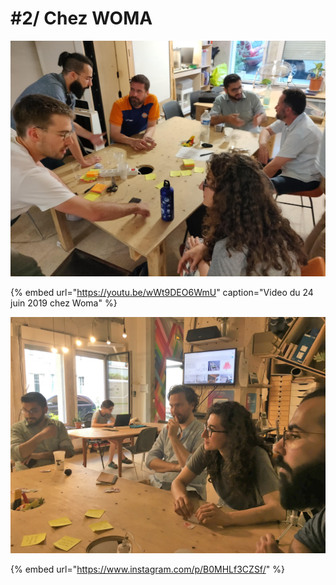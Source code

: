 # \#2/ Chez WOMA

![Meetup Agile BIM chez ENIA](../../.gitbook/assets/agile-bim-meetup.jpg)

{% embed url="https://youtu.be/wWt9DEO6WmU" caption="Video du 24 juin 2019 chez Woma" %}



![](../../.gitbook/assets/bricks-meetup-20190626-02.jpg)

{% embed url="https://www.instagram.com/p/B0MHLf3CZSf/" %}



